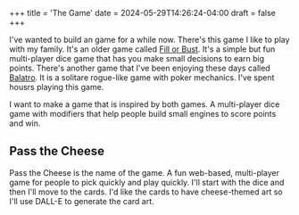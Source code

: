 +++
title = 'The Game'
date = 2024-05-29T14:26:24-04:00
draft = false
+++

I've wanted to build an game for a while now.  There's this game I like to play with my family.  It's an older game called [Fill or Bust](https://boardgamegeek.com/boardgame/193/fill-or-bust).  It's a simple but fun multi-player dice game that has you make small decisions to earn big points.  There's another game that I've been enjoying these days called [Balatro](https://www.playbalatro.com/). It is a solitare rogue-like game with poker mechanics.  I've spent housrs playing this game.

I want to make a game that is inspired by both games.  A multi-player dice game with modifiers that help people build small engines to score points and win.

## Pass the Cheese
Pass the Cheese is the name of the game.  A fun web-based, multi-player game for people to pick quickly and play quickly. I'll start with the dice and then I'll move to the cards.  I'd like the cards to have cheese-themed art so I'll use DALL-E to generate the card art.